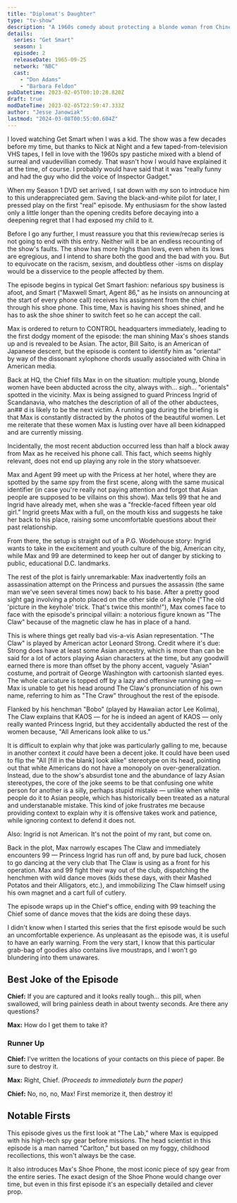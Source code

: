 ```yaml
---
title: "Diplomat's Daughter"
type: "tv-show"
description: "A 1960s comedy about protecting a blonde woman from Chinese spies predictably dissolves into a mess of casual racism and sexism"
details:
  series: "Get Smart"
  season: 1
  episode: 2
  releaseDate: 1965-09-25
  network: "NBC"
  cast:
    - "Don Adams"
    - "Barbara Feldon"
pubDatetime: 2023-02-05T00:10:28.820Z
draft: true
modDateTime: 2023-02-05T22:59:47.333Z
author: "Jesse Janowiak"
lastmod: "2024-03-08T00:55:00.604Z"
---
```


I loved watching Get Smart when I was a kid. The show was a few decades before my time, but thanks to Nick at Night and a few taped-from-television VHS tapes, I fell in love with the 1960s spy pastiche mixed with a blend of surreal and vaudevillian comedy. That wasn't how I would have explained it at the time, of course. I probably would have said that it was "really funny and had the guy who did the voice of Inspector Gadget."

When my Season 1 DVD set arrived, I sat down with my son to introduce him to this underappreciated gem. Saving the black-and-white pilot for later, I pressed play on the first "real" episode. My enthusiasm for the show lasted only a little longer than the opening credits before decaying into a deepening regret that I had exposed my child to it.

Before I go any further, I must reassure you that this review/recap series is not going to end with this entry. Neither will it be an endless recounting of the show's faults. The show has more highs than lows, even when its lows are egregious, and I intend to share both the good and the bad with you. But to equivocate on the racism, sexism, and doubtless other -isms on display would be a disservice to the people affected by them.

The episode begins in typical Get Smart fashion: nefarious spy business is afoot, and Smart ("Maxwell Smart, Agent 86," as he insists on announcing at the start of every phone call) receives his assignment from the chief through his shoe phone. This time, Max is having his shoes shined, and he has to ask the shoe shiner to switch feet so he can accept the call.

Max is ordered to return to CONTROL headquarters immediately, leading to the first dodgy moment of the episode: the man shining Max's shoes stands up and is revealed to be Asian. The actor, Bill Saito, is an American of Japanese descent, but the episode is content to identify him as "oriental" by way of the dissonant xylophone chords usually associated with China in American media.

Back at HQ, the Chief fills Max in on the situation: multiple young, blonde women have been abducted across the city, always with… _sigh_… "orientals" spotted in the vicinity. Max is being assigned to guard Princess Ingrid of Scandanavia, who matches the description of all of the other abductees, an## d is likely to be the next victim. A running gag during the briefing is that Max is constantly distracted by the photos of the beautiful women. Let me reiterate that these women Max is lusting over have all been kidnapped and are currently missing.

Incidentally, the most recent abduction occurred less than half a block away from Max as he received his phone call. This fact, which seems highly relevant, does not end up playing any role in the story whatsoever.

Max and Agent 99 meet up with the Pricess at her hotel, where they are spotted by the same spy from the first scene, along with the same musical identifier (in case you're really not paying attention and forgot that Asian people are supposed to be villains on this show). Max tells 99 that he and Ingrid have already met, when she was a "freckle-faced fifteen year old girl." Ingrid greets Max with a full, on the mouth kiss and suggests he take her back to his place, raising some uncomfortable questions about their past relationship.

From there, the setup is straight out of a P.G. Wodehouse story: Ingrid wants to take in the excitement and youth culture of the big, American city, while Max and 99 are determined to keep her out of danger by sticking to public, educational D.C. landmarks.

The rest of the plot is fairly unremarkable: Max inadvertently foils an assassination attempt on the Princess and pursues the assassin (the same man we've seen several times now) back to his base. After a pretty good sight gag involving a photo placed on the other side of a keyhole ("The old 'picture in the keyhole' trick. That's twice this month!"), Max comes face to face with the episode's principal villain: a notorious figure known as "The Claw" because of the magnetic claw he has in place of a hand.

This is where things get really bad vis-a-vis Asian representation. "The Claw" is played by American actor Leonard Strong. Credit where it's due: Strong does have at least some Asian ancestry, which is more than can be said for a lot of actors playing Asian characters at the time, but any goodwill earned there is more than offset by the phony accent, vaguely "Asian" costume, and portrait of George Washington with cartoonish slanted eyes. The whole caricature is topped off by a lazy and offensive running gag — Max is unable to get his head around The Claw's pronunciation of his own name, referring to him as "The Craw" throughout the rest of the episode.

Flanked by his henchman "Bobo" (played by Hawaiian actor Lee Kolima), The Claw explains that KAOS — for he is indeed an agent of KAOS — only really wanted Princess Ingrid, but they accidentally abducted the rest of the women because, "All Americans look alike to us."

It is difficult to explain why that joke was particularly galling to me, because in another context it _could_ have been a decent joke. It could have been used to flip the "All [fill in the blank] look alike" stereotype on its head, pointing out that white Americans do not have a monopoly on over-generalization. Instead, due to the show's absurdist tone and the abundance of lazy Asian stereotypes, the core of the joke seems to be that confusing one white person for another is a silly, perhaps stupid mistake — unlike when white people do it to Asian people, which has historically been treated as a natural and understanable mistake. This kind of joke frustrates me because providing context to explain why it is offensive takes work and patience, while ignoring context to defend it does not.

Also: Ingrid is not American. It's not the point of my rant, but come on.

Back in the plot, Max narrowly escapes The Claw and immediately encounters 99 — Princess Ingrid has run off and, by pure bad luck, chosen to go dancing at the very club that The Claw is using as a front for his operation. Max and 99 fight their way out of the club, dispatching the henchmen with wild dance moves (kids these days, with their Mashed Potatos and their Alligators, etc.), and immobilizing The Claw himself using his own magnet and a cart full of cutlery.

The episode wraps up in the Chief's office, ending with 99 teaching the Chief some of dance moves that the kids are doing these days.

I didn't know when I started this series that the first episode would be such an uncomfortable experience. As unpleasant as the episode was, it is useful to have an early warning. From the very start, I know that this particular grab-bag of goodies also contains live moustraps, and I won't go blundering into them unawares.

## Best Joke of the Episode

**Chief:** If you are captured and it looks really tough… this pill, when swallowed, will bring painless death in about twenty seconds. Are there any questions?

**Max:** How do I get them to take it?

### Runner Up

**Chief:** I've written the locations of your contacts on this piece of paper. Be sure to destroy it.

**Max:** Right, Chief. _(Proceeds to immediately burn the paper)_

**Chief:** No, no, no, Max! First memorize it, then destroy it!

## Notable Firsts

This episode gives us the first look at "The Lab," where Max is equipped with his high-tech spy gear before missions. The head scientist in this episode is a man named "Carlton," but based on my foggy, childhood recollections, this won't always be the case.

It also introduces Max's Shoe Phone, the most iconic piece of spy gear from the entire series. The exact design of the Shoe Phone would change over time, but even in this first episode it's an especially detailed and clever prop.
